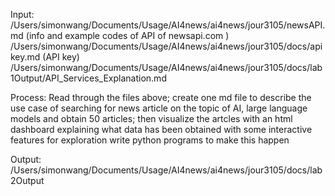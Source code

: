 Input:
/Users/simonwang/Documents/Usage/AI4news/ai4news/jour3105/newsAPI.md (info and example codes of API of newsapi.com )
/Users/simonwang/Documents/Usage/AI4news/ai4news/jour3105/docs/apikey.md (API key)
/Users/simonwang/Documents/Usage/AI4news/ai4news/jour3105/docs/lab1Output/API_Services_Explanation.md

Process:
Read through the files above; create one md file to describe the use case of searching for news article on the topic of AI, large language models and obtain 50 articles; then visualize the artcles with an html dashboard explaining what data has been obtained with some interactive features for exploration
write python programs to make this happen

Output:
/Users/simonwang/Documents/Usage/AI4news/ai4news/jour3105/docs/lab2Output